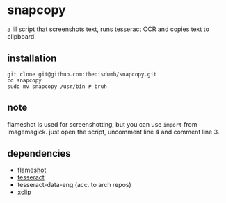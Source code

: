 # snapcopy

a lil script that screenshots text, runs tesseract OCR and copies text to clipboard.

## installation

```
git clone git@github.com:theoisdumb/snapcopy.git
cd snapcopy
sudo mv snapcopy /usr/bin # bruh
```

## note

flameshot is used for screenshotting, but you can use `import` from imagemagick. just open the script, uncomment line 4 and comment line 3.

## dependencies

- [flameshot](https://flameshot.org/)
- [tesseract](https://github.com/tesseract-ocr/tesseract)
- tesseract-data-eng (acc. to arch repos)
- [xclip](https://github.com/astrand/xclip)
